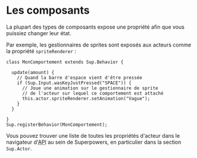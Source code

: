 # Les composants

La plupart des types de composants expose une propriété afin que vous puissiez changer leur état.

Par exemple, les gestionnaires de sprites sont exposés aux acteurs comme la propriété `spriteRenderer` :

```
class MonComportement extends Sup.Behavior {

  update(amount) {
    // Quand la barre d'espace vient d'être pressée
    if (Sup.Input.wasKeyJustPressed("SPACE")) {
      // Joue une animation sur le gestionnaire de sprite
      // de l'acteur sur lequel ce comportement est attaché
      this.actor.spriteRenderer.setAnimation("Vague");
    }
  }

}
Sup.registerBehavior(MonComportement);
``` 

Vous pouvez trouver une liste de toutes les propriétés d'acteur dans le navigateur d'<abbr title="Interface de Programmation">API</abbr> au sein de Superpowers, en particulier dans la section `Sup.Actor`.